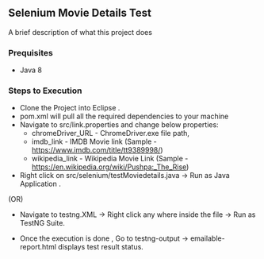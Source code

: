 ## Selenium Movie Details Test 

A brief description of what this project does

### Prequisites
* Java 8 

### Steps to Execution
* Clone the Project into Eclipse .
* pom.xml will pull all the required dependencies to your machine 
* Navigate to src/link.properties and change below properties:
    * chromeDriver_URL -  ChromeDriver.exe file path,
    * imdb_link        - IMDB Movie link 
        (Sample - https://www.imdb.com/title/tt9389998/)
    * wikipedia_link   - Wikipedia Movie Link
        (Sample - https://en.wikipedia.org/wiki/Pushpa:_The_Rise)
* Right click on src/selenium/testMoviedetails.java -> Run as Java Application .             

(OR)

* Navigate to testng.XML -> Right click any where inside the file -> Run as TestNG Suite.

* Once the execution is done , Go to testng-output -> emailable-report.html displays test result status.
